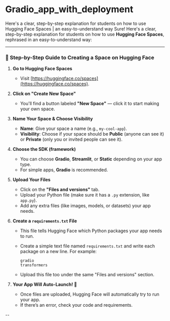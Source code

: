# Gradio_app_with_deployment
Here's a clear, step-by-step explanation for students on how to use Hugging Face Spaces | an easy-to-understand way
Sure! Here's a clear, step-by-step explanation for students on how to use **Hugging Face Spaces**, rephrased in an easy-to-understand way:

---

### 🔧 Step-by-Step Guide to Creating a Space on Hugging Face

1. **Go to Hugging Face Spaces**

   * Visit [https://huggingface.co/spaces](https://huggingface.co/spaces).

2. **Click on "Create New Space"**

   * You'll find a button labeled **"New Space"** — click it to start making your own space.

3. **Name Your Space & Choose Visibility**

   * **Name**: Give your space a name (e.g., `my-cool-app`).
   * **Visibility**: Choose if your space should be **Public** (anyone can see it) or **Private** (only you or invited people can see it).

4. **Choose the SDK (framework)**

   * You can choose **Gradio**, **Streamlit**, or **Static** depending on your app type.
   * For simple apps, **Gradio** is recommended.

5. **Upload Your Files**

   * Click on the **"Files and versions"** tab.
   * Upload your Python file (make sure it has a `.py` extension, like `app.py`).
   * Add any extra files (like images, models, or datasets) your app needs.

6. **Create a `requirements.txt` File**

   * This file tells Hugging Face which Python packages your app needs to run.
   * Create a simple text file named `requirements.txt` and write each package on a new line. For example:

     ```
     gradio
     transformers
     ```
   * Upload this file too under the same "Files and versions" section.

7. **Your App Will Auto-Launch! 🚀**

   * Once files are uploaded, Hugging Face will automatically try to run your app.
   * If there’s an error, check your code and requirements.

--
